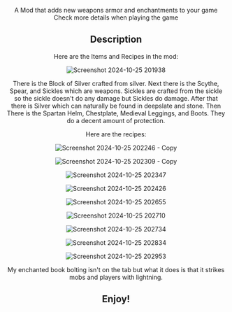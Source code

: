 <div align="center"><p>

A Mod that adds new weapons armor and enchantments to your game
Check more details when playing the game

## Description
 Here are the Items and Recipes in the mod:

 ![Screenshot 2024-10-25 201938](https://github.com/user-attachments/assets/aa015986-6a34-4fde-a663-097fd402a24c)


 There is the Block of Silver crafted from silver. Next there is the Scythe, Spear, and Sickles which are weapons.
 Sickles are crafted from the sickle so the sickle doesn't do any damage but Sickles do damage. After that there is Silver which can naturally be found in deepslate and stone.
 Then There is the Spartan Helm, Chestplate, Medieval Leggings, and Boots. They do a decent amount of protection.

 Here are the recipes:

![Screenshot 2024-10-25 202246 - Copy](https://github.com/user-attachments/assets/e2beec69-2bf5-4407-8977-231f1f928f46)

![Screenshot 2024-10-25 202309 - Copy](https://github.com/user-attachments/assets/41e98b06-e69a-4cca-8b43-fac54f52cc4a)

![Screenshot 2024-10-25 202347](https://github.com/user-attachments/assets/5a6315c7-1683-44e4-b81c-845b5ba35c86)

![Screenshot 2024-10-25 202426](https://github.com/user-attachments/assets/968e630c-9564-48f7-844a-e73366bc8e3f)

![Screenshot 2024-10-25 202655](https://github.com/user-attachments/assets/50de31fa-a5c3-4b40-9ca3-6608cc0c22b7)

![Screenshot 2024-10-25 202710](https://github.com/user-attachments/assets/a6299df9-cc5b-4315-a4c8-0b008161a248)

![Screenshot 2024-10-25 202734](https://github.com/user-attachments/assets/ba89fefb-f50a-4e51-ac39-a7c2b8fc0e87)

![Screenshot 2024-10-25 202834](https://github.com/user-attachments/assets/f165583b-0e8f-4b9d-a31b-0112655e87bf)

![Screenshot 2024-10-25 202953](https://github.com/user-attachments/assets/c1c5b738-cfb3-4dd8-9ee9-045ded41c098)

My enchanted book bolting isn't on the tab but what it does is that it strikes mobs and players with lightning.

## Enjoy!
